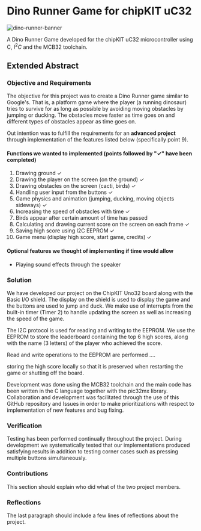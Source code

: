 # Dino Runner Game for chipKIT uC32

![dino-runner-banner]()

A Dino Runner Game developed for the chipKIT uC32 microcontroller using C, $I^2C$ and the MCB32 toolchain.

## Extended Abstract

### Objective and Requirements

The objective for this project was to create a Dino Runner game similar to Google's. That is, a platform game where the player (a running dinosaur) tries to survive for as long as possible by avoiding moving obstacles by jumping or ducking. The obstacles move faster as time goes on and different types of obstacles appear as time goes on.

Out intention was to fulfill the requirements for an **advanced project** through implementation of the features listed below (specifically point 9).

#### Functions we wanted to implemented (points followed by "✓" have been completed)

1. Drawing ground ✓
2. Drawing the player on the screen (on the ground) ✓
3. Drawing obstacles on the screen (cacti, birds) ✓
4. Handling user input from the buttons ✓
5. Game physics and animation (jumping, ducking, moving objects sideways) ✓
6. Increasing the speed of obstacles with time ✓
7. Birds appear after certain amount of time has passed
8. Calculating and drawing current score on the screen on each frame ✓
9. Saving high score using I2C EEPROM ✓
10. Game menu (display high score, start game, credits) ✓

#### Optional features we thought of implementing if time would allow

* Playing sound effects through the speaker

### Solution

We have developed our project on the ChipKIT Uno32 board along with the Basic I/O shield. The display on the shield is used to display the game and the buttons are used to jump and duck. We make use of interrupts from the built-in timer (Timer 2) to handle updating the screen as well as increasing the speed of the game.

The I2C protocol is used for reading and writing to the EEPROM. We use the EEPROM to store the leaderboard containing the top 6 high scores, along with the name (3 letters) of the player who achieved the score.

Read and write operations to the EEPROM are performed ....

storing the high score locally so that it is preserved when restarting the game or shutting off the board.

Development was done using the MCB32 toolchain and the main code has been written in the C language together with the pic32mx library. Collaboration and development was facilitated through the use of this GitHub repository and Issues in order to make prioritizations with respect to implementation of new features and bug fixing.

### Verification

Testing has been performed continually throughout the project. During development we systematically tested that our implementations produced satisfying results in addition to testing corner cases such as pressing multiple buttons simultaneously.

### Contributions

This section should explain who did what of the two project members.

### Reflections

The last paragraph should include a few lines of reflections about the project.

<style>h1,h2,h3,h4 { border-bottom: 0; } </style>